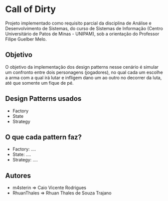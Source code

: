 # Call of Dirty

Projeto implementado como requisito parcial da disciplina de Análise e Desenvolvimento de Sistemas, do curso de Sistemas de Informação (Centro Universitário de Patos de Minas - UNIPAM), sob a orientação do Professor Filipe Guelber Melo.

## Objetivo

O objetivo da implementação dos design patterns nesse cenário é simular um confronto entre dois personagens (jogadores), no qual cada um escolhe a arma com a qual irá lutar e infligem dano um ao outro no decorrer da luta, até que somente um fique de pé.

## Design Patterns usados

* Factory
* State
* Strategy

## O que cada pattern faz?

* Factory: ....
* State: ....
* Strategy: ....

## Autores

* m4sterin => Caio Vicente Rodrigues
* RhuanThales => Rhuan Thales de Souza Trajano
